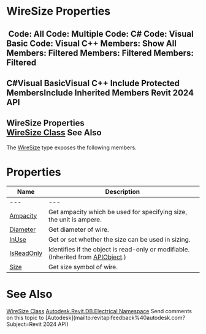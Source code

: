 # WireSize Properties

﻿
 Code: All Code: Multiple Code: C# Code: Visual Basic Code: Visual C++  Members: Show All Members: Filtered Members: Filtered Members: Filtered   
---  
C#Visual BasicVisual C++
Include Protected MembersInclude Inherited Members
Revit 2024 API  
---  
WireSize Properties  
[WireSize Class](e4a5cfed-7952-4622-5fca-b556703e36b6.md "WireSize Class") See Also  
---  
The [WireSize](e4a5cfed-7952-4622-5fca-b556703e36b6.md "WireSize Class") type exposes the following members.
# Properties
| Name | Description |
| --- | --- |
| --- | --- | --- |
| [Ampacity](88ae5dbc-6d26-3db2-f7c2-e0a3e49920db.md "Ampacity Property") | Get ampacity which be used for specifying size, the unit is ampere. |
| [Diameter](e4a9047e-c2ed-db31-9e62-b0efc14180c3.md "Diameter Property") | Get diameter of wire. |
| [InUse](c342629c-66db-7051-d8de-314c6a7779dc.md "InUse Property") | Get or set whether the size can be used in sizing. |
| [IsReadOnly](d516bcd2-a3fd-a578-58f6-f1add979bd07.md "IsReadOnly Property") | Identifies if the object is read-only or modifiable. (Inherited from [APIObject](beb86ef5-39ad-3f0d-0cd9-0c929387a2bb.md "APIObject Class").) |
| [Size](9cbe7525-130e-142e-e0ad-31a66385cc08.md "Size Property") | Get size symbol of wire. |

# See Also
[WireSize Class](e4a5cfed-7952-4622-5fca-b556703e36b6.md "WireSize Class")
[Autodesk.Revit.DB.Electrical Namespace](212a1314-7843-2c6c-3322-363127e4059f.md "Autodesk.Revit.DB.Electrical Namespace")
Send comments on this topic to [Autodesk](mailto:revitapifeedback%40autodesk.com?Subject=Revit 2024 API)